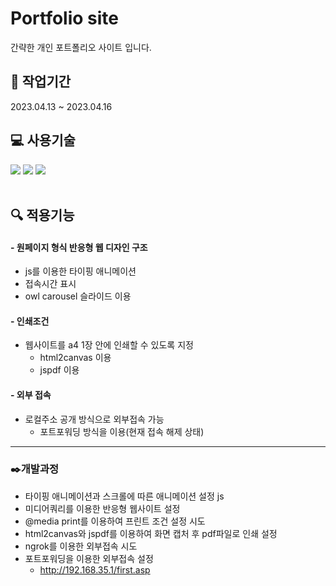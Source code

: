 # Portfolio site
간략한 개인 포트폴리오 사이트 입니다.

## 📆 작업기간
2023.04.13 ~ 2023.04.16


## 💻 사용기술
<img src="https://img.shields.io/badge/html5-orange?style=flat&logo=html5&logoColor=fff"/> <img src="https://img.shields.io/badge/css3-blue?style=flat&logo=css3&logoColor=fff"/> <img src="https://img.shields.io/badge/javascript-yellow?style=flat&logo=javascript&logoColor=fff"/>
<br/><br/>
  
## 🔍 적용기능
#### - 원페이지 형식 반응형 웹 디자인 구조
  - js를 이용한 타이핑 애니메이션
  - 접속시간 표시
  - owl carousel 슬라이드 이용

####  - 인쇄조건
- 웹사이트를 a4 1장 안에 인쇄할 수 있도록 지정
  - html2canvas 이용
  - jspdf 이용
####  - 외부 접속
- 로컬주소 공개 방식으로 외부접속 가능
  - 포트포워딩 방식을 이용(현재 접속 해제 상태)

***
### ✒️개발과정
- 타이핑 애니메이션과 스크롤에 따른 애니메이션 설정 js
- 미디어쿼리를 이용한 반응형 웹사이트 설정
- @media print를 이용하여 프린트 조건 설정 시도
- html2canvas와 jspdf를 이용하여 화면 캡처 후 pdf파일로 인쇄 설정
- ngrok를 이용한 외부접속 시도
- 포트포워딩을 이용한 외부접속 설정
  - http://192.168.35.1/first.asp
  
